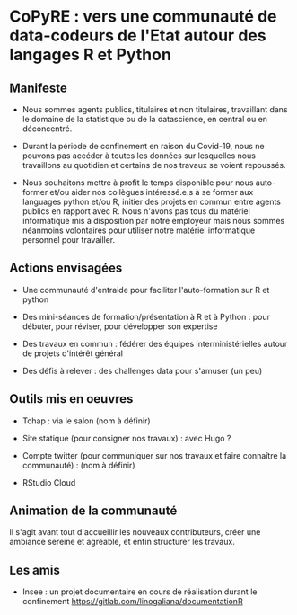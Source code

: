 # CoPyRE : vers une communauté de data-codeurs de l'Etat autour des langages R et Python


## Manifeste

* Nous sommes agents publics, titulaires et non titulaires, travaillant dans le domaine de la statistique ou de la datascience, en central ou en déconcentré.

* Durant la période de confinement en raison du Covid-19, nous ne pouvons pas accéder à toutes les données sur lesquelles nous travaillons au quotidien et certains de nos travaux se voient repoussés.

* Nous souhaitons mettre à profit le temps disponible pour nous auto-former et/ou aider nos collègues intéressé.e.s à se former aux languages python et/ou R, initier des projets en commun entre agents publics en rapport avec R. Nous n'avons pas tous du matériel informatique mis à disposition par notre employeur mais nous sommes néanmoins volontaires pour utiliser notre matériel informatique personnel pour travailler.

## Actions envisagées

* Une communauté d'entraide pour faciliter l'auto-formation sur R et python

* Des mini-séances de formation/présentation à R et à Python : pour débuter, pour réviser, pour développer son expertise

* Des travaux en commun : fédérer des équipes interministérielles autour de projets d'intérêt général

* Des défis à relever : des challenges data pour s'amuser (un peu)

## Outils mis en oeuvres

* Tchap : via le salon (nom à définir)

* Site statique (pour consigner nos travaux) : avec Hugo ?

* Compte twitter (pour communiquer sur nos travaux et faire connaître la communauté) : (nom à définir)

* RStudio Cloud

## Animation de la communauté

Il s'agit avant tout d'accueillir les nouveaux contributeurs, créer une ambiance sereine et agréable, et enfin structurer les travaux.

## Les amis

* Insee : un projet documentaire en cours de réalisation durant le confinement https://gitlab.com/linogaliana/documentationR
